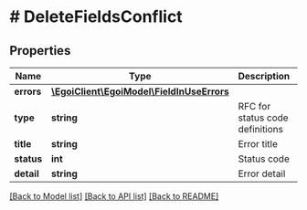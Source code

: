 # # DeleteFieldsConflict

## Properties

Name | Type | Description | Notes
------------ | ------------- | ------------- | -------------
**errors** | [**\EgoiClient\EgoiModel\FieldInUseErrors**](FieldInUseErrors.md) |  | [optional] 
**type** | **string** | RFC for status code definitions | [optional] 
**title** | **string** | Error title | [optional] 
**status** | **int** | Status code | [optional] 
**detail** | **string** | Error detail | [optional] 

[[Back to Model list]](../../README.md#documentation-for-models) [[Back to API list]](../../README.md#documentation-for-api-endpoints) [[Back to README]](../../README.md)


